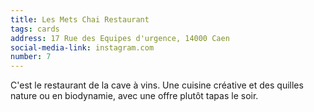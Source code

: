 ```yaml
---
title: Les Mets Chai Restaurant
tags: cards
address: 17 Rue des Equipes d'urgence, 14000 Caen
social-media-link: instagram.com
number: 7
---
```


C'est le restaurant de la cave à vins. Une cuisine créative et des quilles nature ou en biodynamie, avec une offre plutôt tapas le soir.
